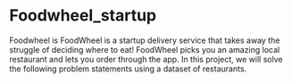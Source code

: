 # Foodwheel_startup
Foodwheel is FoodWheel is a startup delivery service that takes away the struggle of deciding where to eat! FoodWheel picks you an amazing local restaurant and lets you order through the app. In this project, we will solve the following problem statements using a dataset of restaurants.
